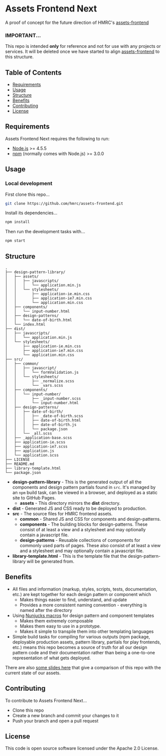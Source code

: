 # Assets Frontend Next

A proof of concept for the future direction of HMRC's [assets-frontend](https://github.com/hmrc/assets-frontend)

### IMPORTANT...

This repo is intended **only** for reference and not for use with any projects or services. It will be deleted once we have started to align [assets-frontend](https://github.com/hmrc/assets-frontend) to this structure.

## Table of Contents

* [Requirements](#requirements)
* [Usage](#usage)
* [Structure](#structure)
* [Benefits](#benefits)
* [Contributing](#contributing)
* [License](#license)


## Requirements

Assets Frontend Next requires the following to run:

* [Node.js](https://nodejs.org/) >= 4.5.5
* [npm](https://www.npmjs.com/) (normally comes with Node.js) >= 3.0.0


## Usage

### Local development

First clone this repo...

```sh
git clone https://github.com/hmrc/assets-frontend.git
```

Install its dependencies...

```sh
npm install
```

Then run the development tasks with...

```sh
npm start
```


## Structure

```
.
├── design-pattern-library/
│   ├── assets/
│   │   ├── javascripts/
│   │   │   └── application.min.js
│   │   └── stylesheets/
│   │       ├── application-ie.min.css
│   │       ├── application-ie7.min.css
│   │       └── application.min.css
│   ├── components/
│   │   └── input-number.html
│   ├── design-patterns/
│   │   └── date-of-birth.html
│   └── index.html
├── dist/
│   ├── javascripts/
│   │   └── application.min.js
│   └── stylesheets/
│       ├── application-ie.min.css
│       ├── application-ie7.min.css
│       └── application.min.css
├── src/
│   ├── common/
│   │   ├── javascript/
│   │   │   └── formValidation.js
│   │   └── stylesheets/
│   │       ├── _normalize.scss
│   │       └── _vars.scss
│   ├── components/
│   │   └── input-number/
│   │       ├── _input-number.scss
│   │       └── input-number.html
│   ├── design-patterns/
│   │   ├── date-of-birth/
│   │   │   ├── _date-of-birth.scss
│   │   │   ├── date-of-birth.html
│   │   │   ├── date-of-birth.js
│   │   │   └── package.json
│   │   └── _all.scss
│   ├── _application-base.scss
│   ├── application-ie.scss
│   ├── application-ie7.scss
│   ├── application.js
│   └── application.scss
├── LICENSE
├── README.md
├── library-template.html
└── package.json
```

* **design-pattern-library** - This is the generated output of all the components and design pattern partials found in `src`. It's managed by an `npm` build task, can be viewed in a browser, and deployed as a static site to GitHub Pages.
	* **assets** - This directory mirrors the **dist** directory.
* **dist** - Generated JS and CSS ready to be deployed to production.
* **src** - The source files for HMRC frontend assets.
	* **common** - Shared JS and CSS for components and design-patterns.
	* **components** - The building blocks for design-patterns. These consist of at least a view and a stylesheet and may optionally contain a javascript file.
	* **design-patterns** - Reusable collections of components for commonly used parts of pages. These also consist of at least a view and a stylesheet and may optionally contain a javascript file.
* **library-template.html** - This is the template file that the design-pattern-library will be generated from.


## Benefits

* All files and information (markup, styles, scripts, tests, documentation, etc.) are kept together for each design pattern or component which
	* Makes things easier to find, understand, and update
	* Provides a more consistent naming convention - everything is named after the directory
* Using [Nunjucks macros](https://mozilla.github.io/nunjucks/templating.html#macro) for design pattern and component templates 
	* Makes them extremely composable
	* Makes them easy to use in a prototype.
	* Makes it simple to transpile them into other templating languages
* Simple build tasks for compiling for various outputs (npm package, deployable production assets, pattern library, partials for play frontends, etc.) means this repo becomes a source of truth for all our design pattern code and their documentation rather than being a one-to-one representation of what gets deployed.

There are also [some slides here](https://docs.google.com/presentation/d/1xrbhC7zJC78Ca1ATPaCIH0adAb0onLlHEWNqIW_esMI) that give a comparison of this repo with the current state of our assets.

## Contributing

To contribute to Assets Frontend Next...

* Clone this repo
* Create a new branch and commit your changes to it
* Push your branch and open a pull request


## License

This code is open source software licensed under the Apache 2.0 License.
